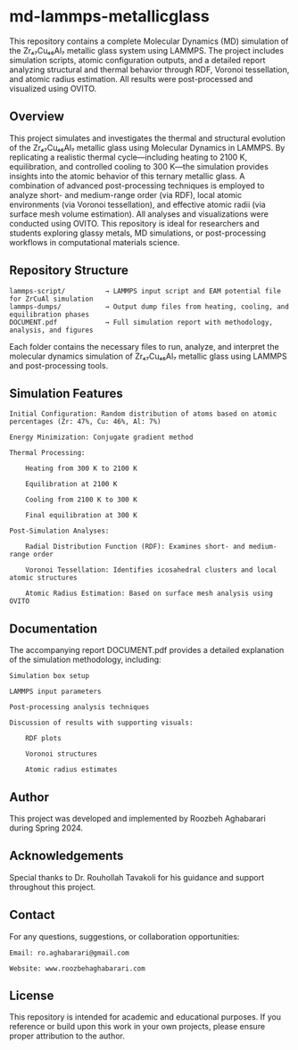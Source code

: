 # md-lammps-metallicglass
This repository contains a complete Molecular Dynamics (MD) simulation of the Zr₄₇Cu₄₆Al₇ metallic glass system using LAMMPS. The project includes simulation scripts, atomic configuration outputs, and a detailed report analyzing structural and thermal behavior through RDF, Voronoi tessellation, and atomic radius estimation. All results were post-processed and visualized using OVITO.

## Overview

This project simulates and investigates the thermal and structural evolution of the Zr₄₇Cu₄₆Al₇ metallic glass using Molecular Dynamics in LAMMPS. By replicating a realistic thermal cycle—including heating to 2100 K, equilibration, and controlled cooling to 300 K—the simulation provides insights into the atomic behavior of this ternary metallic glass. A combination of advanced post-processing techniques is employed to analyze short- and medium-range order (via RDF), local atomic environments (via Voronoi tessellation), and effective atomic radii (via surface mesh volume estimation). All analyses and visualizations were conducted using OVITO.
This repository is ideal for researchers and students exploring glassy metals, MD simulations, or post-processing workflows in computational materials science.

## Repository Structure

    lammps-script/          → LAMMPS input script and EAM potential file for ZrCuAl simulation  
    lammps-dumps/           → Output dump files from heating, cooling, and equilibration phases  
    DOCUMENT.pdf            → Full simulation report with methodology, analysis, and figures 

Each folder contains the necessary files to run, analyze, and interpret the molecular dynamics simulation of Zr₄₇Cu₄₆Al₇ metallic glass using LAMMPS and post-processing tools.

## Simulation Features

    Initial Configuration: Random distribution of atoms based on atomic percentages (Zr: 47%, Cu: 46%, Al: 7%)

    Energy Minimization: Conjugate gradient method

    Thermal Processing:

        Heating from 300 K to 2100 K

        Equilibration at 2100 K

        Cooling from 2100 K to 300 K

        Final equilibration at 300 K

    Post-Simulation Analyses:

        Radial Distribution Function (RDF): Examines short- and medium-range order

        Voronoi Tessellation: Identifies icosahedral clusters and local atomic structures

        Atomic Radius Estimation: Based on surface mesh analysis using OVITO

## Documentation

The accompanying report DOCUMENT.pdf provides a detailed explanation of the simulation methodology, including:

    Simulation box setup

    LAMMPS input parameters

    Post-processing analysis techniques

    Discussion of results with supporting visuals:

        RDF plots

        Voronoi structures

        Atomic radius estimates

## Author

This project was developed and implemented by Roozbeh Aghabarari during Spring 2024.

## Acknowledgements

Special thanks to Dr. Rouhollah Tavakoli for his guidance and support throughout this project.

## Contact

For any questions, suggestions, or collaboration opportunities:

    Email: ro.aghabarari@gmail.com

    Website: www.roozbehaghabarari.com

## License

This repository is intended for academic and educational purposes. If you reference or build upon this work in your own projects, please ensure proper attribution to the author.